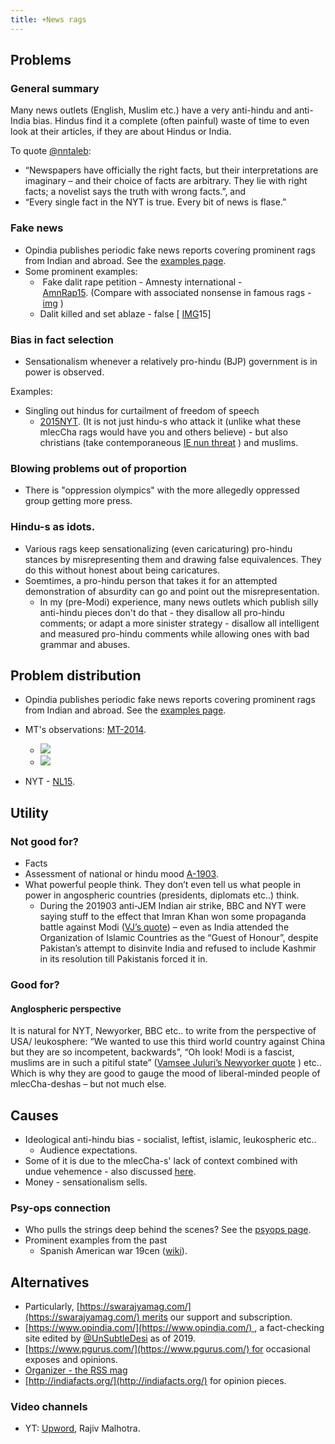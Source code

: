 ```yaml
---
title: +News rags
---
```


## Problems
### General summary
Many news outlets (English, Muslim etc.) have a very anti-hindu and anti-India bias. Hindus find it a complete (often painful) waste of time to even look at their articles, if they are about Hindus or India.

To quote [@nntaleb](https://twitter.com/nntaleb/status/1103000712970158086): 
- “Newspapers have officially the right facts, but their interpretations are imaginary – and their choice of facts are arbitrary. They lie with right facts; a novelist says the truth with wrong facts.”, and
- “Every single fact in the NYT is true. Every bit of news is flase.”

### Fake news
- Opindia publishes periodic fake news reports covering prominent rags from Indian and abroad. See the [examples page](../opindia_fake_news_examples_16_18/).
- Some prominent examples: 
    -  Fake dalit rape petition - Amnesty international - [AmnRap15](http://www.spiked-online.com/newsite/article/amnesty-fuelling-the-indian-rape-myth/17406#.VfMlFrMM_Bc.twitter). (Compare with associated nonsense in famous rags - [img](http://i.imgur.com/eMTDF5E.png) )
    - Dalit killed and set ablaze - false \[ [IMG](http://i.imgur.com/0Vz6rKX.jpg)15\]

### Bias in fact selection
- Sensationalism whenever a relatively pro-hindu (BJP) government is in power is observed.

Examples:
- Singling out hindus for curtailment of freedom of speech
  - [2015NYT](http://www.nytimes.com/2015/10/04/opinion/sunday/sonia-faleiro-india-free-speech-kalburgi-pansare-dabholkar.html?action=click&pgtype=Homepage&module=opinion-c-col-top-region&region=opinion-c-col-top-region&WT.nav=opinion-c-col-top-region). (It is not just hindu-s who attack it (unlike what these mlecCha rags would have you and others believe) - but also christians (take contemporaneous [IE nun threat](http://indianexpress.com/article/india/india-others/twist-in-nun-play-row-director-says-he-fears-for-his-life/) ) and muslims.

### Blowing problems out of proportion
- There is "oppression olympics" with the more allegedly oppressed group getting more press.

### Hindu-s as idots.
- Various rags keep sensationalizing (even caricaturing) pro-hindu stances by misrepresenting them and drawing false equivalences. They do this without honest about being caricatures.
- Soemtimes, a pro-hindu person that takes it for an attempted demonstration of absurdity can go and point out the misrepresentation.
  - In my (pre-Modi) experience, many news outlets which publish silly anti-hindu pieces don't do that - they disallow all pro-hindu comments; or adapt a more sinister strategy - disallow all intelligent and measured pro-hindu comments while allowing ones with bad grammar and abuses.

## Problem distribution
- Opindia publishes periodic fake news reports covering prominent rags from Indian and abroad. See the [examples page](../opindia_fake_news_examples_16_18/).
- MT's observations: [MT-2014](https://manasataramgini.wordpress.com/2014/10/25/a-geopolitical-segment-the-news-traders/).
  - ![](/../anti-India-news-negative-percentage-2014.jpg)
  - ![](/../anti-India-news-origin-2014.jpg)
  
- NYT - [NL15](http://www.newslaundry.com/2015/10/03/does-the-new-york-times-have-an-india-problem/).

## Utility
### Not good for?
- Facts
- Assessment of national or hindu mood [A-1903](https://agnimaan.wordpress.com/2019/03/06/comments-on-nyts-after-india-loses-dogfight-to-pakistan/).
- What powerful people think. They don’t even tell us what people in power in angospheric countries (presidents, diplomats etc..) think.
  - During the 201903 anti-JEM Indian air strike, BBC and NYT were saying stuff to the effect that Imran Khan won some propaganda battle against Modi ([VJ’s quote](https://twitter.com/VamseeJuluri/status/1101684213714046976)) – even as India attended the Organization of Islamic Countries as the “Guest of Honour”, despite Pakistan’s attempt to disinvite India and refused to include Kashmir in its resolution till Pakistanis forced it in.
  

### Good for?
#### Anglospheric perspective
It is natural for NYT, Newyorker, BBC etc.. to write from the perspective of USA/ leukosphere: “We wanted to use this third world country against China but they are so incompetent, backwards”, “Oh look! Modi is a fascist, muslims are in such a pitiful state” ([Vamsee Juluri’s Newyorker quote](https://twitter.com/VamseeJuluri/status/1103120584274173953) ) etc.. Which is why they are good to gauge the mood of liberal-minded people of mlecCha-deshas – but not much else.

## Causes
- Ideological anti-hindu bias - socialist, leftist, islamic, leukospheric etc..
  - Audience expectations.
- Some of it is due to the mlecCha-s' lack of context combined with undue vehemence - also discussed [here](../academia/charges/).
- Money - sensationalism sells.


### Psy-ops connection

- Who pulls the strings deep behind the scenes? See the [psyops page](../../polity/sick-india/subversion/).
- Prominent examples from the past
    - Spanish American war 19cen ([wiki](https://en.wikipedia.org/wiki/Propaganda_of_the_Spanish%E2%80%93American_War)).

## Alternatives

- Particularly, [https://swarajyamag.com/](https://swarajyamag.com/) merits our support and subscription.
- [https://www.opindia.com/](https://www.opindia.com/) , a fact-checking site edited by [@UnSubtleDesi](https://twitter.com/UnSubtleDesi) as of 2019.
- [https://www.pgurus.com/](https://www.pgurus.com/) for occasional exposes and opinions.
- [Organizer - the RSS mag](https://www.organiser.org/index.html)
- [http://indiafacts.org/](http://indiafacts.org/) for opinion pieces.

### Video channels
- YT: [Upword](https://www.youtube.com/channel/UChYyq0Rp017VYEQzrxOuSmQ), Rajiv Malhotra. 